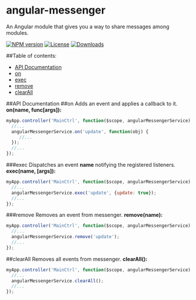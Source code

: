 angular-messenger
=====================
An Angular module that gives you a way to share messages among modules.

[![NPM version][npm-image]][npm-url]
[![License][license-image]][license-url]
[![Downloads][downloads-image]][downloads-url]

##Table of contents:
- [API Documentation](#api-documentation)
 - [on](#on)
 - [exec](#exec)
 - [remove](#remove)
 - [clearAll](#clearall)

##API Documentation
##on
Adds an event and applies a callback to it.  
**on(name, func[args]):**
```js
myApp.controller('MainCtrl', function($scope, angularMessengerService) {
  //...
  angularMessengerService.on('update', function(obj) {
     //...
  });
  //...
});
```
###exec
Dispatches an event **name** notifying the registered listeners.  
**exec(name, [args]):**
```js
myApp.controller('MainCtrl', function($scope, angularMessengerService) {
  //...
  angularMessengerService.exec('update', {update: true});
  //...
});
```
###remove
Removes an event from messenger.
**remove(name):**
```js
myApp.controller('MainCtrl', function($scope, angularMessengerService) {
  //...
  angularMessengerService.remove('update');
  //...
});
```
##clearAll
Removes all events from messenger.
**clearAll():**
```js
myApp.controller('MainCtrl', function($scope, angularMessengerService) {
  //...
  angularMessengerService.clearAll();
  //...
});
```

[npm-image]: https://img.shields.io/npm/v/angular-messenger.svg?style=flat-square
[npm-url]: https://npmjs.org/package/angular-messenger
[license-image]: http://img.shields.io/npm/l/angular-messenger.svg?style=flat-square
[license-url]: LICENSE
[downloads-image]: http://img.shields.io/npm/dm/angular-messenger.svg?style=flat-square
[downloads-url]: https://npmjs.org/package/angular-messenger